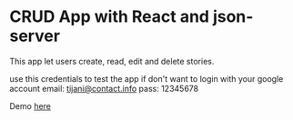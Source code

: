 # CRUD App with React and json-server  

This app let users create, read, edit and delete stories.

use this credentials to test the app if don't want to login with your google account
email: tijani@contact.info
pass: 12345678

Demo [here](https://stories-dg37600ur-cheikhtijani.vercel.app/)
